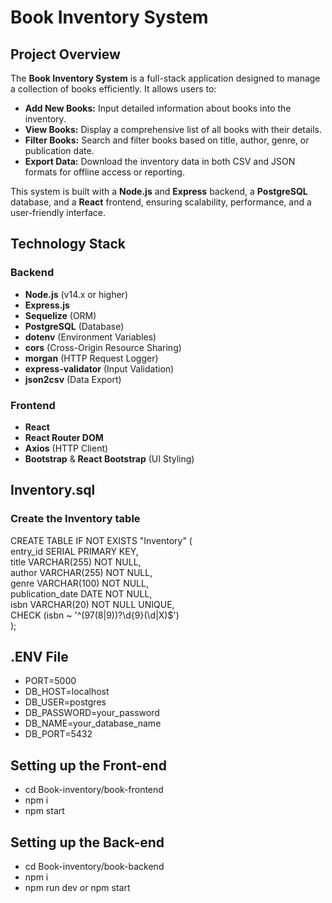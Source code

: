 # Book Inventory System

## Project Overview

The **Book Inventory System** is a full-stack application designed to manage a collection of books efficiently. It allows users to:

-   **Add New Books:** Input detailed information about books into the inventory.
-   **View Books:** Display a comprehensive list of all books with their details.
-   **Filter Books:** Search and filter books based on title, author, genre, or publication date.
-   **Export Data:** Download the inventory data in both CSV and JSON formats for offline access or reporting.

This system is built with a **Node.js** and **Express** backend, a **PostgreSQL** database, and a **React** frontend, ensuring scalability, performance, and a user-friendly interface.

## Technology Stack

### Backend

-   **Node.js** (v14.x or higher)
-   **Express.js**
-   **Sequelize** (ORM)
-   **PostgreSQL** (Database)
-   **dotenv** (Environment Variables)
-   **cors** (Cross-Origin Resource Sharing)
-   **morgan** (HTTP Request Logger)
-   **express-validator** (Input Validation)
-   **json2csv** (Data Export)

### Frontend

-   **React**
-   **React Router DOM**
-   **Axios** (HTTP Client)
-   **Bootstrap** & **React Bootstrap** (UI Styling)

## Inventory.sql

### Create the Inventory table

CREATE TABLE IF NOT EXISTS "Inventory" (  
entry_id SERIAL PRIMARY KEY,  
title VARCHAR(255) NOT NULL,  
author VARCHAR(255) NOT NULL,  
genre VARCHAR(100) NOT NULL,  
publication_date DATE NOT NULL,  
isbn VARCHAR(20) NOT NULL UNIQUE,  
CHECK (isbn ~ '^(97(8|9))?\d{9}(\d|X)$')  
);

## .ENV File

-   PORT=5000
-   DB_HOST=localhost
-   DB_USER=postgres
-   DB_PASSWORD=your_password
-   DB_NAME=your_database_name
-   DB_PORT=5432

## Setting up the Front-end

-   cd Book-inventory/book-frontend
-   npm i
-   npm start

## Setting up the Back-end

-   cd Book-inventory/book-backend
-   npm i
-   npm run dev or npm start
